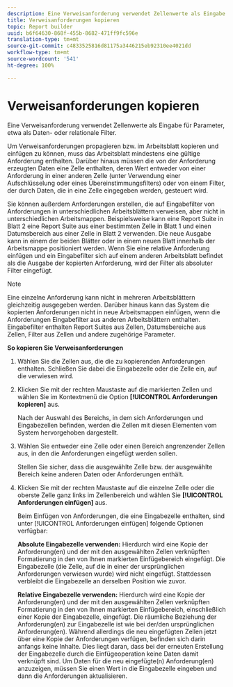 ```yaml
---
description: Eine Verweisanforderung verwendet Zellenwerte als Eingabe für Parameter, etwa als Daten- oder relationale Filter.
title: Verweisanforderungen kopieren
topic: Report builder
uuid: b6f64630-868f-455b-8682-471ff9fc596e
translation-type: tm+mt
source-git-commit: c4833525816d81175a3446215eb92310ee4021dd
workflow-type: tm+mt
source-wordcount: '541'
ht-degree: 100%

---
```



# Verweisanforderungen kopieren

Eine Verweisanforderung verwendet Zellenwerte als Eingabe für Parameter, etwa als Daten- oder relationale Filter.

Um Verweisanforderungen propagieren bzw. im Arbeitsblatt kopieren und einfügen zu können, muss das Arbeitsblatt mindestens eine gültige Anforderung enthalten. Darüber hinaus müssen die von der Anforderung erzeugten Daten eine Zelle enthalten, deren Wert entweder von einer Anforderung in einer anderen Zelle (unter Verwendung einer Aufschlüsselung oder eines Übereinstimmungsfilters) oder von einem Filter, der durch Daten, die in eine Zelle eingegeben werden, gesteuert wird.

Sie können außerdem Anforderungen erstellen, die auf Eingabefilter von Anforderungen in unterschiedlichen Arbeitsblättern verweisen, aber nicht in unterschiedlichen Arbeitsmappen. Beispielsweise kann eine Report Suite in Blatt 2 eine Report Suite aus einer bestimmten Zelle in Blatt 1 und einen Datumsbereich aus einer Zelle in Blatt 2 verwenden. Die neue Ausgabe kann in einem der beiden Blätter oder in einem neuen Blatt innerhalb der Arbeitsmappe positioniert werden. Wenn Sie eine relative Anforderung einfügen und ein Eingabefilter sich auf einem anderen Arbeitsblatt befindet als die Ausgabe der kopierten Anforderung, wird der Filter als absoluter Filter eingefügt.

>[!NOTE]
>
>Eine einzelne Anforderung kann nicht in mehreren Arbeitsblättern gleichzeitig ausgegeben werden. Darüber hinaus kann das System die kopierten Anforderungen nicht in neue Arbeitsmappen einfügen, wenn die Anforderungen Eingabefilter aus anderen Arbeitsblättern enthalten. Eingabefilter enthalten Report Suites aus Zellen, Datumsbereiche aus Zellen, Filter aus Zellen und andere zugehörige Parameter.

**So kopieren Sie Verweisanforderungen**

1. Wählen Sie die Zellen aus, die die zu kopierenden Anforderungen enthalten. Schließen Sie dabei die Eingabezelle oder die Zelle ein, auf die verwiesen wird.
1. Klicken Sie mit der rechten Maustaste auf die markierten Zellen und wählen Sie im Kontextmenü die Option **[!UICONTROL Anforderungen kopieren]** aus.

   Nach der Auswahl des Bereichs, in dem sich Anforderungen und Eingabezellen befinden, werden die Zellen mit diesen Elementen vom System hervorgehoben dargestellt.
1. Wählen Sie entweder eine Zelle oder einen Bereich angrenzender Zellen aus, in den die Anforderungen eingefügt werden sollen.

   Stellen Sie sicher, dass die ausgewählte Zelle bzw. der ausgewählte Bereich keine anderen Daten oder Anforderungen enthält.
1. Klicken Sie mit der rechten Maustaste auf die einzelne Zelle oder die oberste Zelle ganz links im Zellenbereich und wählen Sie **[!UICONTROL Anforderungen einfügen]** aus.

   Beim Einfügen von Anforderungen, die eine Eingabezelle enthalten, sind unter [!UICONTROL Anforderungen einfügen] folgende Optionen verfügbar:

   **Absolute Eingabezelle verwenden:** Hierdurch wird eine Kopie der Anforderung(en) und der mit den ausgewählten Zellen verknüpften Formatierung in den von Ihnen markierten Einfügebereich eingefügt. Die Eingabezelle (die Zelle, auf die in einer der ursprünglichen Anforderungen verwiesen wurde) wird nicht eingefügt. Stattdessen verbleibt die Eingabezelle an derselben Position wie zuvor.

   **Relative Eingabezelle verwenden:** Hierdurch wird eine Kopie der Anforderung(en) und der mit den ausgewählten Zellen verknüpften Formatierung in den von Ihnen markierten Einfügebereich, einschließlich einer Kopie der Eingabezelle, eingefügt. Die räumliche Beziehung der Anforderung(en) zur Eingabezelle ist wie bei der/den ursprünglichen Anforderung(en). Während allerdings die neu eingefügten Zellen jetzt über eine Kopie der Anforderungen verfügen, befinden sich darin anfangs keine Inhalte. Dies liegt daran, dass bei der erneuten Erstellung der Eingabezelle durch die Einfügeoperation keine Daten damit verknüpft sind. Um Daten für die neu eingefügte(n) Anforderung(en) anzuzeigen, müssen Sie einen Wert in die Eingabezelle eingeben und dann die Anforderungen aktualisieren.

